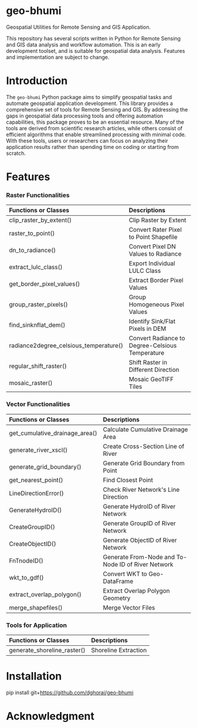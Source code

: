 # geo-bhumi

Geospatial Utilities for Remote Sensing and GIS Application.

This repository has several scripts written in Python for Remote Sensing and GIS data analysis and workflow automation. This is an early development toolset, and is suitable for geospatial data analysis. Features and implementation are subject to change.

# Introduction

The `geo-bhumi` Python package aims to simplify geospatial tasks and automate geospatial application development. This library provides a comprehensive set of tools for Remote Sensing and GIS. By addressing the gaps in geospatial data processing tools and offering automation capabilities, this package proves to be an essential resource. Many of the tools are derived from scientific research articles, while others consist of efficient algorithms that enable streamlined processing with minimal code. With these tools, users or researchers can focus on analyzing their application results rather than spending time on coding or starting from scratch.

# Features

### Raster Functionalities

| Functions or Classes                   | Descriptions                                    |
| :------------------------------------- | :---------------------------------------------- |
| clip_raster_by_extent()                | Clip Raster by Extent                           |
| raster_to_point()                      | Convert Rater Pixel to Point Shapefile          |
| dn_to_radiance()                       | Convert Pixel DN Values to Radiance             |
| extract_lulc_class()                   | Export Individual LULC Class                    |
| get_border_pixel_values()              | Extract Border Pixel Values                     |
| group_raster_pixels()                  | Group Homogeneous Pixel Values                  |
| find_sinknflat_dem()                   | Identify Sink/Flat Pixels in DEM                |
| radiance2degree_celsious_temperature() | Convert Radiance to Degree-Celsious Temperature |
| regular_shift_raster()                 | Shift Raster in Different Direction             |
| mosaic_raster()                        | Mosaic GeoTIFF Tiles                            |

### Vector Functionalities

| Functions or Classes           | Descriptions                                       |
| :----------------------------- | :------------------------------------------------- |
| get_cumulative_drainage_area() | Calculate Cumulative Drainage Area                 |
| generate_river_xscl()          | Create Cross-Section Line of River                 |
| generate_grid_boundary()       | Generate Grid Boundary from Point                  |
| get_nearest_point()            | Find Closest Point                                 |
| LineDirectionError()           | Check River Network's Line Direction               |
| GenerateHydroID()              | Generate HydroID of River Network                  |
| CreateGroupID()                | Generate GroupID of River Network                  |
| CreateObjectID()               | Generate ObjectID of River Network                 |
| FnTnodeID()                    | Generate From-Node and To-Node ID of River Network |
| wkt_to_gdf()                   | Convert WKT to Geo-DataFrame                       |
| extract_overlap_polygon()      | Extract Overlap Polygon Geometry                   |
| merge_shapefiles()             | Merge Vector Files                                 |

### Tools for Application

| Functions or Classes        | Descriptions         |
| :-------------------------- | :------------------- |
| generate_shoreline_raster() | Shoreline Extraction |

# Installation

pip install git+https://github.com/dghorai/geo-bhumi

# Acknowledgment
